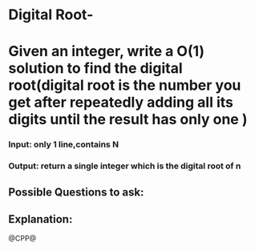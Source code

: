 # Digital Root-
# Given an integer, write a O(1) solution to find the digital root(digital root is the number you get after repeatedly adding all its digits until the result has only one )
### Input: only 1 line,contains N
### Output: return a single integer which is the digital root of n

## Possible Questions to ask:

## Explanation:

@CPP@

